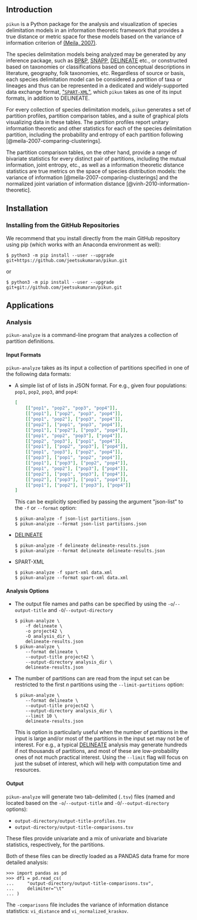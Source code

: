 ## Introduction

`pikun` is a Python package for the analysis and visualization of species delimitation models in an information theoretic framework that provides a true distance or metric space for these models based on the variance of information criterion of [(Meila, 2007)]().

The species delimitation models being analyzed may be generated by any inference package, such as [BP&P](flouri-2018-species-tree), [SNAPP](https://www.beast2.org/snapp/), [DELINEATE](https://github.com/jsukumaran/delineate) etc., or constructed based on taxonomies or classifications based on conceptual descriptions in literature, geography, folk taxonomies, etc.
Regardless of source or basis, each species delimitation model can be considered a *partition* of taxa or lineages and thus can be represented in a dedicated and widely-supported data exchange format, ["`SPART-XML`"](@miralles-2022-spart-versatile), which `pikun` takes as one of its input formats, in addition to DELINEATE.

For every collection of species delimitation models, `pikun` generates a set of partition profiles, partition comparison tables, and a suite of graphical plots visualizing data in these tables.
The partition profiles report unitary information theoretic and other statistics for each of the species delimitation partition, including the probability and entropy of each partition following [@meila-2007-comparing-clusterings].

The partition comparison tables, on the other hand, provide a range of bivariate statistics for every distinct pair of partitions, including the mutual information, joint entropy, etc., as well as a information theoretic distance statistics are true metrics on the space of species distribution models: the variance of information [@meila-2007-comparing-clusterings] and the normalized joint variation of information distance [@vinh-2010-information-theoretic].

## Installation

### Installing from the GitHub Repositories

We recommend that you install directly from the main GitHub repository using pip (which works with an Anaconda environment as well):

```
$ python3 -m pip install --user --upgrade git+https://github.com/jeetsukumaran/pikun.git
```

or

```
$ python3 -m pip install --user --upgrade git+git://github.com/jeetsukumaran/pikun.git
```

## Applications

### Analysis

``pikun-analyze`` is a command-line program that analyzes a collection of partition definitions.

#### Input Formats

``pikun-analyze`` takes as its input a collection of partitions specified in one of the following data formats:

-   A simple list of of lists in JSON format.
    For e.g., given four populations: ``pop1``, ``pop2``, ``pop3``, and ``pop4``:

    ``` json
    [
        [["pop1", "pop2", "pop3", "pop4"]],
        [["pop1"], ["pop2", "pop3", "pop4"]],
        [["pop1", "pop2"], ["pop3", "pop4"]],
        [["pop2"], ["pop1", "pop3", "pop4"]],
        [["pop1"], ["pop2"], ["pop3", "pop4"]],
        [["pop1", "pop2", "pop3"], ["pop4"]],
        [["pop2", "pop3"], ["pop1", "pop4"]],
        [["pop1"], ["pop2", "pop3"], ["pop4"]],
        [["pop1", "pop3"], ["pop2", "pop4"]],
        [["pop3"], ["pop1", "pop2", "pop4"]],
        [["pop1"], ["pop3"], ["pop2", "pop4"]],
        [["pop1", "pop2"], ["pop3"], ["pop4"]],
        [["pop2"], ["pop1", "pop3"], ["pop4"]],
        [["pop2"], ["pop3"], ["pop1", "pop4"]],
        [["pop1"], ["pop2"], ["pop3"], ["pop4"]]
    ]
    ```

    This can be explicitly specified by passing the argument "json-list" to the ``-f`` or ``--format`` option:

    ```
    $ pikun-analyze -f json-list partitions.json
    $ pikun-analyze --format json-list partitions.json
    ```

-   [DELINEATE](https://github.com/jsukumaran/delineate)

    ```
    $ pikun-analyze -f delineate delineate-results.json
    $ pikun-analyze --format delineate delineate-results.json
    ```

- SPART-XML

    ```
    $ pikun-analyze -f spart-xml data.xml
    $ pikun-analyze --format spart-xml data.xml
    ```

#### Analysis Options

-   The output file names and paths can be specified by using the ``-o``/``--output-title`` and ``-O``/``--output-directory``

    ```
    $ pikun-analyze \
        -f delineate \
        -o project42 \
        -O analysis_dir \
        delineate-results.json
    $ pikun-analyze \
        --format delineate \
        --output-title project42 \
        --output-directory analysis_dir \
        delineate-results.json
    ```

-   The number of partitions can are read from the input set can be restricted to the first $n$ partitions using the ``--limit-partitions`` option:

    ```
    $ pikun-analyze \
        --format delineate \
        --output-title project42 \
        --output-directory analysis_dir \
        --limit 10 \
        delineate-results.json
    ```

    This is option is particularly useful when the number of partitions in the input is large and/or most of the partitions in the input set may not be of interest.
    For e.g., a typical [DELINEATE](https://github.com/jsukumaran/delineate) analysis may generate hundreds if not thousands of partitions, and most of these are low-probability ones of not much practical interest.
    Using the ``--limit`` flag will focus on just the subset of interest, which will help with computation time and resources.

#### Output

``pikun-analyze`` will generate two tab-delimited (``.tsv``) files (named and located based on the ``-o``/``--output-title`` and ``-O``/``--output-directory`` options):

- ``output-directory/output-title-profiles.tsv``
- ``output-directory/output-title-comparisons.tsv``

These files provide univariate and a mix of univariate and bivariate statistics, respectively, for the partitions.

Both of these files can be directly loaded as a PANDAS data frame for more detailed analysis:

```
>>> import pandas as pd
>>> df1 = pd.read_cs(
...     "output-directory/output-title-comparisons.tsv",
...     delimiter="\t"
... )
```

The ``-comparisons`` file includes the variance of information distance statistics: ``vi_distance`` and ``vi_normalized_kraskov``.














